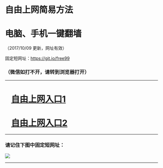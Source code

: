 ﻿# 自由上网简易方法

# 电脑、手机一键翻墙

（2017/10/09 更新，网址有效）

固定短网址：https://git.io/free99

### （微信如打不开，请转到浏览器打开）


***





# &nbsp;&nbsp; <a href="http://ft3243027228.fwq-tz-1001.info/fwqtz01.html?t=100900122199 " target="_blank">自由上网入口1</a>
# &nbsp;&nbsp; <a href="http://ft1241217224.fwq-tz-1002.info/fwqtz02.html?t=100900127576 " target="_blank">自由上网入口2</a>
***

### 请记住下图中固定短网址：

<img src="https://s3-us-west-2.amazonaws.com/fwq-1001/yjfq-20170905okok.png" /> 


***


